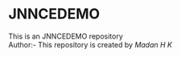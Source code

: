 # JNNCEDEMO
This is an JNNCEDEMO repository
<br>
Author:- This repository is created by <I>Madan H K<I>
